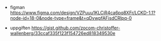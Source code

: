 - figman
  https://www.figma.com/design/VZPuuu1KLCiR4ca6pq8XFr/LCKD-1.1?node-id=18-0&node-type=frame&t=qDvwpfAFisdCRlpq-0

- uppgiften
  https://gist.github.com/zocom-christoffer-wallenberg/33ccaf335f123f154726ed818349530e
